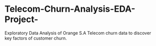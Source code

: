 # Telecom-Churn-Analysis-EDA-Project-
Exploratory Data Analysis of Orange S.A Telecom churn data to discover key factors of customer churn.
